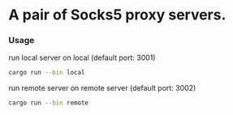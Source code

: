 # A pair of Socks5 proxy servers.

### Usage

run local server on local (default port: 3001)

```bash
cargo run --bin local
```

run remote server on remote server (default port: 3002)

```bash
cargo run --bin remote
```
